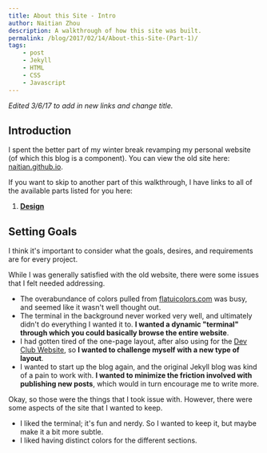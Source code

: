 ```yaml
---
title: About this Site - Intro
author: Naitian Zhou
description: A walkthrough of how this site was built.
permalink: /blog/2017/02/14/About-this-Site-(Part-1)/
tags:
    - post
    - Jekyll
    - HTML
    - CSS
    - Javascript
---
```


*Edited 3/6/17 to add in new links and change title.*

## Introduction

I spent the better part of my winter break revamping my personal website (of
which this blog is a component). You can view the old site here:
[naitian.github.io](https://naitian.github.io).

If you want to skip to another part of this walkthrough, I have links to all of
the available parts listed for you here:

1. **[Design](/blog/2017-03-05-About-this-Site---Design/)**

## Setting Goals

I think it's important to consider what the goals, desires, and requirements are
for every project.

While I was generally satisfied with the old website, there were some issues that I felt
needed addressing.

   - The overabundance of colors pulled from
       [flatuicolors.com](http://flatuicolors.com) was busy, and seemed like it
       wasn't well thought out.
   - The terminal in the background never worked very well, and ultimately
       didn't do everything I wanted it to. **I wanted a dynamic "terminal" through
       which you could basically browse the entire website**.
   - I had gotten tired of the one-page layout, after also using for the [Dev
       Club Website](https://tjdev.club), so **I wanted to challenge myself with a
       new type of layout**.
   - I wanted to start up the blog again, and the original Jekyll blog was kind
       of a pain to work with. **I wanted to minimize the friction involved with
       publishing new posts**, which would in turn encourage me to write more.

Okay, so those were the things that I took issue with. However, there were some
aspects of the site that I wanted to keep.

   - I liked the terminal; it's fun and nerdy. So I wanted to keep it, but maybe
       make it a bit more subtle.
   - I liked having distinct colors for the different sections.

